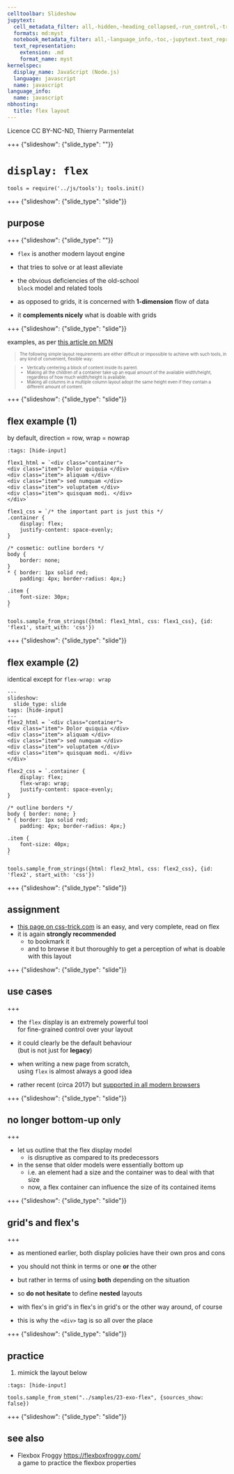 ```yaml
---
celltoolbar: Slideshow
jupytext:
  cell_metadata_filter: all,-hidden,-heading_collapsed,-run_control,-trusted
  formats: md:myst
  notebook_metadata_filter: all,-language_info,-toc,-jupytext.text_representation.jupytext_version,-jupytext.text_representation.format_version
  text_representation:
    extension: .md
    format_name: myst
kernelspec:
  display_name: JavaScript (Node.js)
  language: javascript
  name: javascript
language_info:
  name: javascript
nbhosting:
  title: flex layout
---
```


Licence CC BY-NC-ND, Thierry Parmentelat

+++ {"slideshow": {"slide_type": ""}}

# `display: flex`

```{code-cell}
tools = require('../js/tools'); tools.init()
```

+++ {"slideshow": {"slide_type": "slide"}}

## purpose

+++ {"slideshow": {"slide_type": ""}}

* `flex` is another modern layout engine  
* that tries to solve or at least alleviate  
* the obvious deficiencies of the old-school  
 `block` model and related tools

* as opposed to grids, it is concerned with **1-dimension** flow of data
* it **complements nicely** what is doable with grids

+++ {"slideshow": {"slide_type": "slide"}}

examples, as per [this article on MDN](https://developer.mozilla.org/en-US/docs/Learn/CSS/CSS_layout/Flexbox)

<div style="font-size: 70%;">

> The following simple layout requirements are either difficult or impossible to achieve with such tools, in any kind of convenient, flexible way:

> * Vertically centering a block of content inside its parent.
> * Making all the children of a container take up an equal amount of the available width/height, regardless of how much width/height is available.
> * Making all columns in a multiple column layout adopt the same height even if they contain a different amount of content.
    

</div>

+++ {"slideshow": {"slide_type": "slide"}}

## flex example (1)

by default, direction = row, wrap = nowrap

```{code-cell}
:tags: [hide-input]

flex1_html = `<div class="container">
<div class="item"> Dolor quiquia </div>
<div class="item"> aliquam </div>
<div class="item"> sed numquam </div>
<div class="item"> voluptatem </div>
<div class="item"> quisquam modi. </div>
</div>`

flex1_css = `/* the important part is just this */
.container {
    display: flex;
    justify-content: space-evenly;
}

/* cosmetic: outline borders */
body {
    border: none;
}
* { border: 1px solid red;
    padding: 4px; border-radius: 4px;}

.item {
    font-size: 30px;
}
`

tools.sample_from_strings({html: flex1_html, css: flex1_css}, {id: 'flex1', start_with: 'css'})
```

+++ {"slideshow": {"slide_type": "slide"}}

## flex example (2)

identical except for `flex-wrap: wrap`

```{code-cell}
---
slideshow:
  slide_type: slide
tags: [hide-input]
---
flex2_html = `<div class="container">
<div class="item"> Dolor quiquia </div>
<div class="item"> aliquam </div>
<div class="item"> sed numquam </div>
<div class="item"> voluptatem </div>
<div class="item"> quisquam modi. </div>
</div>`

flex2_css = `.container {
    display: flex;
    flex-wrap: wrap;
    justify-content: space-evenly;
}

/* outline borders */
body { border: none; }
* { border: 1px solid red;
    padding: 4px; border-radius: 4px;}

.item {
    font-size: 40px;
}
`

tools.sample_from_strings({html: flex2_html, css: flex2_css}, {id: 'flex2', start_with: 'css'})
```

+++ {"slideshow": {"slide_type": "slide"}}

## assignment

* [this page on css-trick.com](https://css-tricks.com/snippets/css/a-guide-to-flexbox/) is an easy, and very complete, read on flex
* it is again **strongly recommended**
  * to bookmark it
  * and to browse it but thoroughly
    to get a perception of what is doable with this layout

+++ {"slideshow": {"slide_type": "slide"}}

## use cases

+++

* the `flex` display is an extremely powerful tool  
  for fine-grained control over your layout

* it could clearly be the default behaviour  
  (but is not just for **legacy**)

* when writing a new page from scratch,  
  using `flex` is almost always a good idea

* rather recent (circa 2017) but [supported in all modern browsers](https://caniuse.com/#feat=flexbox)

+++ {"slideshow": {"slide_type": "slide"}}

## no longer bottom-up only

+++

* let us outline that the flex display model
  * is disruptive as compared to its predecessors
* in the sense that older models were essentially bottom up
  * i.e. an element had a size and the container was to deal with that size
  * now, a flex container can influence the size of its contained items

+++ {"slideshow": {"slide_type": "slide"}}

## grid's and flex's

+++

* as mentioned earlier, both display policies have their own pros and cons
* you should not think in terms or one **or** the other
* but rather in terms of using **both** depending on the situation
* so **do not hesitate** to define **nested** layouts
* with flex's in grid's in flex's in grid's
  or the other way around, of course

* this is why the `<div>` tag is so all over the place

+++ {"slideshow": {"slide_type": "slide"}}

## practice

1. mimick the layout below

```{code-cell}
:tags: [hide-input]

tools.sample_from_stem("../samples/23-exo-flex", {sources_show: false})
```

+++ {"slideshow": {"slide_type": "slide"}}

## see also

- Flexbox Froggy <https://flexboxfroggy.com/>  
  a game to practice the flexbox properties
